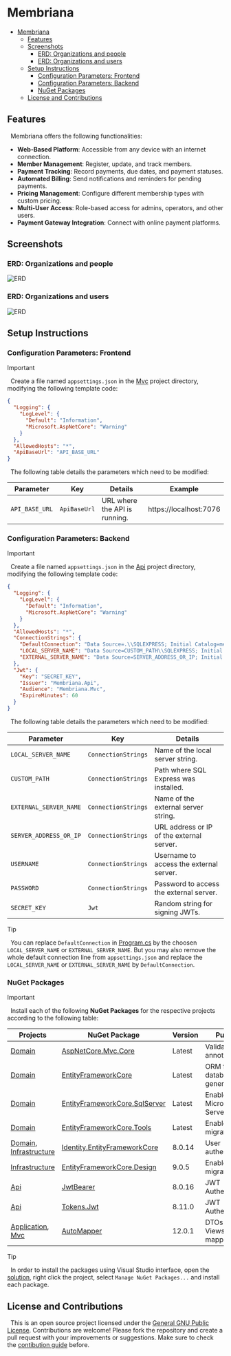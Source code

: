 # Membriana

- [Membriana](#membriana)
  - [Features](#features)
  - [Screenshots](#screenshots)
    - [ERD: Organizations and people](#erd-organizations-and-people)
    - [ERD: Organizations and users](#erd-organizations-and-users)
  - [Setup Instructions](#setup-instructions)
    - [Configuration Parameters: Frontend](#configuration-parameters-frontend)
    - [Configuration Parameters: Backend](#configuration-parameters-backend)
    - [NuGet Packages](#nuget-packages)
  - [License and Contributions](#license-and-contributions)

## Features

&nbsp;
Membriana offers the following functionalities:
- **Web-Based Platform**: Accessible from any device with an internet connection.
- **Member Management**: Register, update, and track members.
- **Payment Tracking**: Record payments, due dates, and payment statuses.
- **Automated Billing**: Send notifications and reminders for pending payments.
- **Pricing Management**: Configure different membership types with custom pricing.
- **Multi-User Access**: Role-based access for admins, operators, and other users.
- **Payment Gateway Integration**: Connect with online payment platforms.

## Screenshots

### ERD: Organizations and people

![ERD](https://i.imgur.com/fAL0oJb.png)

### ERD: Organizations and users

![ERD](https://i.imgur.com/bG4gXEL.png)

## Setup Instructions

### Configuration Parameters: Frontend

> [!IMPORTANT]
&nbsp;
Create a file named `appsettings.json` in the [Mvc](./src/Mvc/) project directory, modifying the following template code:

```json
{
  "Logging": {
    "LogLevel": {
      "Default": "Information",
      "Microsoft.AspNetCore": "Warning"
    }
  },
  "AllowedHosts": "*",
  "ApiBaseUrl": "API_BASE_URL"
}
```

&nbsp;
The following table details the parameters which need to be modified:

| Parameter | Key | Details | Example |
|-|-|-|-|
| `API_BASE_URL` | `ApiBaseUrl` | URL where the API is running. | https://localhost:7076 |

### Configuration Parameters: Backend

> [!IMPORTANT]
&nbsp;
Create a file named `appsettings.json` in the [Api](./src/Api/) project directory, modifying the following template code:

```json
{
  "Logging": {
    "LogLevel": {
      "Default": "Information",
      "Microsoft.AspNetCore": "Warning"
    }
  },
  "AllowedHosts": "*",
  "ConnectionStrings": {
    "DefaultConnection": "Data Source=.\\SQLEXPRESS; Initial Catalog=membriana_db; Integrated Security=True",
    "LOCAL_SERVER_NAME": "Data Source=CUSTOM_PATH\\SQLEXPRESS; Initial Catalog=membriana_db; Integrated Security=True",
    "EXTERNAL_SERVER_NAME": "Data Source=SERVER_ADDRESS_OR_IP; Initial Catalog=membriana_db; User ID=USERNAME; Password=PASSWORD; Connect Timeout=30; TrustServerCertificate=True;"
  },
  "Jwt": {
    "Key": "SECRET_KEY",
    "Issuer": "Membriana.Api",
    "Audience": "Membriana.Mvc",
    "ExpireMinutes": 60
  }
}
```

&nbsp;
The following table details the parameters which need to be modified:

| Parameter | Key | Details |
|-|-|-|
| `LOCAL_SERVER_NAME` | `ConnectionStrings` | Name of the local server string. |
| `CUSTOM_PATH` | `ConnectionStrings` | Path where SQL Express was installed. |
| `EXTERNAL_SERVER_NAME` | `ConnectionStrings` | Name of the external server string. |
| `SERVER_ADDRESS_OR_IP` | `ConnectionStrings` | URL address or IP of the external server. |
| `USERNAME` | `ConnectionStrings` | Username to access the external server. |
| `PASSWORD` | `ConnectionStrings` | Password to access the external server. |
| `SECRET_KEY` | `Jwt` | Random string for signing JWTs. |

> [!TIP]
&nbsp;
You can replace `DefaultConnection` in [Program.cs](./src/Mvc/Program.cs) by the choosen `LOCAL_SERVER_NAME` or `EXTERNAL_SERVER_NAME`. But you may also remove the whole default connection line from `appsettings.json` and replace the `LOCAL_SERVER_NAME` or `EXTERNAL_SERVER_NAME` by `DefaultConnection`.

### NuGet Packages

> [!IMPORTANT]
&nbsp;
Install each of the following **NuGet Packages** for the respective projects according to the following table:

| Projects | NuGet Package | Version | Purpose |
|-|-|-|-|
| [Domain](./src/Domain/) | [AspNetCore.Mvc.Core](https://www.nuget.org/packages/Microsoft.AspNetCore.Mvc.Core/) | Latest | ValidateNever annotation. |
| [Domain](./src/Domain/) | [EntityFrameworkCore](https://www.nuget.org/packages/Microsoft.EntityFrameworkCore/) | Latest | ORM for database generation. |
| [Domain](./src/Domain/) | [EntityFrameworkCore.SqlServer](https://www.nuget.org/packages/Microsoft.EntityFrameworkCore.SqlServer/) | Latest | Enables Microsoft SQL Server. |
| [Domain](./src/Domain/) | [EntityFrameworkCore.Tools](https://www.nuget.org/packages/Microsoft.EntityFrameworkCore.Tools/) | Latest | Enables migrations. |
| [Domain](./src/Domain/), [Infrastructure](./src/Infrastructure/) | [Identity.EntityFrameworkCore](https://www.nuget.org/packages/Microsoft.AspNetCore.Identity.EntityFrameworkCore/) | 8.0.14 | User authentication. |
| [Infrastructure](./src/Infrastructure/) | [EntityFrameworkCore.Design](https://www.nuget.org/packages/Microsoft.EntityFrameworkCore.Design/) | 9.0.5 | Enables migrations. |
| [Api](./src/Api/) | [JwtBearer](https://www.nuget.org/packages/Microsoft.AspNetCore.Authentication.JwtBearer/) | 8.0.16 | JWT Authentication. |
| [Api](./src/Api/) | [Tokens.Jwt](https://www.nuget.org/packages/System.IdentityModel.Tokens.Jwt) | 8.11.0 | JWT Authentication. |
| [Application](./src/Application/), [Mvc](./src/Mvc/) | [AutoMapper](https://www.nuget.org/packages/AutoMapper.Extensions.Microsoft.DependencyInjection/) | 12.0.1 | DTOs and Views mapping. |

>[!TIP]
&nbsp;
In order to install the packages using Visual Studio interface, open the [solution](./src/Membriana.sln), right click the project, select `Manage NuGet Packages...` and install each package.

## License and Contributions

&nbsp;
This is an open source project licensed under the [General GNU Public License](./LICENSE).
Contributions are welcome! Please fork the repository and create a pull request with your improvements or suggestions.
Make sure to check the [contibution guide](./CONTRIBUTING.md) before.